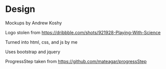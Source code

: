 Design
==============
Mockups by Andrew Koshy

Logo stolen from https://dribbble.com/shots/921928-Playing-With-Science

Turned into html, css, and js by me

Uses bootstrap and jquery

ProgressStep taken from https://github.com/mateagar/progressStep